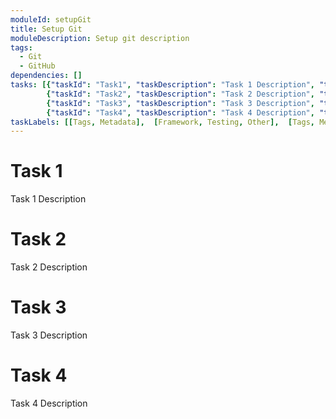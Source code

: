 ```yaml
---
moduleId: setupGit
title: Setup Git
moduleDescription: Setup git description
tags:
  - Git
  - GitHub
dependencies: []
tasks: [{"taskId": "Task1", "taskDescription": "Task 1 Description", "taskLabel": "Task 1 Label" }, 
        {"taskId": "Task2", "taskDescription": "Task 2 Description", "taskLabel": "Task 2 Label" },
        {"taskId": "Task3", "taskDescription": "Task 3 Description", "taskLabel": "Task 3 Label" }, 
        {"taskId": "Task4", "taskDescription": "Task 4 Description", "taskLabel": "Task 4 Label" }]
taskLabels: [[Tags, Metadata],  [Framework, Testing, Other],  [Tags, Metadata, Framework, Testing, Other],  [Framework]]
---
```


# Task 1

Task 1 Description

# Task 2

Task 2 Description

# Task 3

Task 3 Description

# Task 4

Task 4 Description


